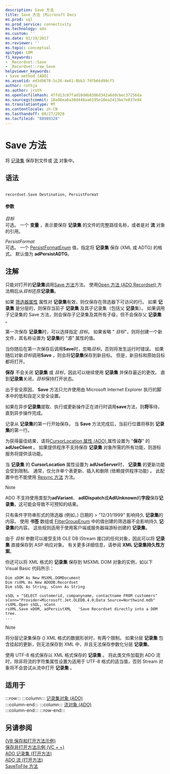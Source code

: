 ```yaml
---
description: Save 方法
title: Save 方法 |Microsoft Docs
ms.prod: sql
ms.prod_service: connectivity
ms.technology: ado
ms.custom: ''
ms.date: 01/19/2017
ms.reviewer: ''
ms.topic: conceptual
apitype: COM
f1_keywords:
- _Recordset::Save
- _Recordset::raw_Save
helpviewer_keywords:
- Save method [ADO]
ms.assetid: ed3d9678-5c28-4e61-8bb3-7dfb66d99cf5
author: rothja
ms.author: jroth
ms.openlocfilehash: 4ffd13c07fad10d4b0386d342a6ddcbec37256da
ms.sourcegitcommit: 18a98ea6a30d448aa6195e10ea2413be7e837e94
ms.translationtype: MT
ms.contentlocale: zh-CN
ms.lasthandoff: 08/27/2020
ms.locfileid: "88989328"
---
```

# <a name="save-method"></a>Save 方法
将 [记录集](./recordset-object-ado.md) 保存到文件或 [流](./stream-object-ado.md) 对象中。  
  
## <a name="syntax"></a>语法  
  
```  
  
recordset.Save Destination, PersistFormat  
```  
  
#### <a name="parameters"></a>参数  
 *目标*  
 可选。 一个 **变量** ，表示要保存 **记录集** 的文件的完整路径名称，或者是对 **流** 对象的引用。  
  
 *PersistFormat*  
 可选。 一个 [PersistFormatEnum](./persistformatenum.md) 值，指定将 **记录集** 保存 (XML 或 ADTG) 的格式。 默认值为 **adPersistADTG**。  
  
## <a name="remarks"></a>注解  
 只能对打开的**记录集**调用[Save 方法]()方法。 使用[Open 方法 (ADO Recordset) ](./open-method-ado-recordset.md)方法稍后从*目标*还原**记录集**。  
  
 如果 [筛选器属性](./filter-property.md) 属性对 **记录集**有效，则仅保存在筛选器下可访问的行。 如果 **记录集** 是分层的，则保存当前子 **记录集** 及其子记录集（包括父 **记录**集）。 如果调用子记录集的 Save 方法，则会保存子记录集及其所有子级，但不会保存父 **记录集** 。  
  
 第一次保存 **记录集**时，可以选择指定 *目标*。 如果省略 " *目标*"，则将创建一个新文件，其名称设置为 **记录集**的 "源" 属性的值。  
  
 当你随后在第一次保存后调用**Save**时，忽略*目标*，否则将发生运行时错误。 如果随后对新*目标*调用**Save** ，则会将**记录集**保存到新目标。 但是，新目标和原始目标都将打开。  
  
 **保存** 不会关闭 **记录集** 或 *目标*，因此可以继续使用 **记录集** 并保存最近的更改。 直到**记录集**关闭，*目标*保持打开状态。  
  
 出于安全原因， **Save** 方法只允许使用由 Microsoft Internet Explorer 执行的脚本中的低和自定义安全设置。  
  
 如果在异步**记录集**提取、执行或更新操作正在进行时调用**save**方法，则**将**等待，直到异步操作完成。  
  
 记录从 **记录集**的第一行开始保存。 当 **Save** 方法完成后，当前行位置将移到 **记录集**的第一行。  
  
 为获得最佳结果，请将[CursorLocation 属性 (ADO) ](./cursorlocation-property-ado.md)属性设置为 "**保存**" 的**adUseClient** 。 如果提供程序不支持保存 **记录集** 对象所需的所有功能，则游标服务将提供该功能。  
  
 当 **记录集** 的 **CursorLocation** 属性设置为 **adUseServer**时， **记录集** 的更新功能会受到限制。 通常，仅允许单个表更新、插入和删除 (依赖提供程序功能) 。 此配置中也不能使用 [Resync 方法](./resync-method.md) 方法。  
  
> [!NOTE]
>  ADO 不支持使用类型为**adVariant**、 **adIDispatch**或**AdIUnknown**的**字段**保存**记录集**，这可能会导致不可预知的结果。  
  
 只有条件字符串形式的筛选器 (例如，) 日期的 > "12/31/1999" 影响持久 **记录集**的内容。 使用 **书签** 数组或 [FilterGroupEnum](./filtergroupenum.md) 中的值创建的筛选器不会影响持久 **记录集**的内容。 这些规则适用于使用客户端或服务器端游标创建的 **记录集**。  
  
 由于 *目标* 参数可以接受支持 OLE DB IStream 接口的任何对象，因此可以将 **记录集** 直接保存到 ASP 响应对象。 有关更多详细信息，请参阅 **XML 记录集持久性方案**。  
  
 你还可以将 XML 格式的 **记录集** 保存到 MSXML DOM 对象的实例，如以下 Visual Basic 代码所示：  
  
```  
Dim xDOM As New MSXML.DOMDocument  
Dim rsXML As New ADODB.Recordset  
Dim sSQL As String, sConn As String  
  
sSQL = "SELECT customerid, companyname, contactname FROM customers"  
sConn="Provider=Microsoft.Jet.OLEDB.4.0;Data Source=Northwind.mdb"  
rsXML.Open sSQL, sConn  
rsXML.Save xDOM, adPersistXML   'Save Recordset directly into a DOM tree.  
...  
```  
  
> [!NOTE]
>  将分层记录集保存 () XML 格式的数据形状时，有两个限制。 如果分层 **记录集** 包含挂起的更新，则无法保存到 XML 中，并且无法保存参数化分层 **记录集**。  
  
 使用 UTF-8 格式保存以 XML 格式保存的 **记录集** 。 将此类文件加载到 ADO 流时，除非将流的字符集属性设置为适用于 UTF-8 格式的适当值，否则 Stream 对象将不会尝试从流中打开 **记录集** 。  
  
## <a name="applies-to"></a>适用于  

:::row:::
    :::column:::
        [记录集对象 (ADO)](./recordset-object-ado.md)  
    :::column-end:::
    :::column:::
        [流对象 (ADO)](./stream-object-ado.md)  
    :::column-end:::
:::row-end:::

## <a name="see-also"></a>另请参阅  
 [ (VB 保存和打开方法示例) ](./save-and-open-methods-example-vb.md)   
 [保存并打开方法示例 (VC + +) ](./save-and-open-methods-example-vc.md)   
 [ADO 记录集 (打开方法) ](./open-method-ado-recordset.md)   
 [ADO 流 (打开方法) ](./open-method-ado-stream.md)   
 [SaveToFile 方法](./savetofile-method.md)